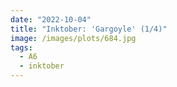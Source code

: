 ```yaml
---
date: "2022-10-04"
title: "Inktober: 'Gargoyle' (1/4)"
image: /images/plots/684.jpg
tags:
  - A6
  - inktober
---
```

